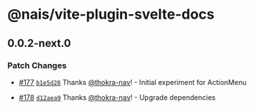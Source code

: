 # @nais/vite-plugin-svelte-docs

## 0.0.2-next.0

### Patch Changes

- [#177](https://github.com/nais/ds-svelte-community/pull/177) [`b1e5d28`](https://github.com/nais/ds-svelte-community/commit/b1e5d289c84cdac8e97c35e105013c0c490848cd) Thanks [@thokra-nav](https://github.com/thokra-nav)! - Initial experiment for ActionMenu

- [#178](https://github.com/nais/ds-svelte-community/pull/178) [`d12aea9`](https://github.com/nais/ds-svelte-community/commit/d12aea9d15713fa03de0dbd6af9cb3ffab7195aa) Thanks [@thokra-nav](https://github.com/thokra-nav)! - Upgrade dependencies
